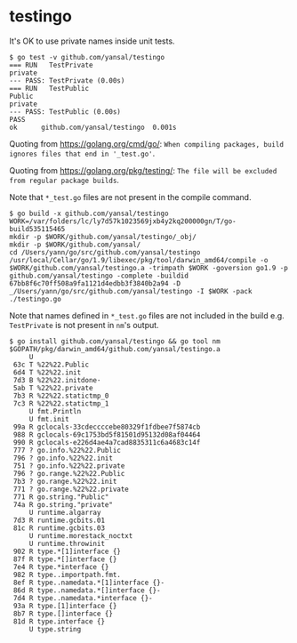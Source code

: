 # testingo

It's OK to use private names inside unit tests.

    $ go test -v github.com/yansal/testingo
    === RUN   TestPrivate
    private
    --- PASS: TestPrivate (0.00s)
    === RUN   TestPublic
    Public
    private
    --- PASS: TestPublic (0.00s)
    PASS
    ok  	github.com/yansal/testingo	0.001s

Quoting from https://golang.org/cmd/go/: `When compiling packages, build ignores files that end in '_test.go'`.

Quoting from https://golang.org/pkg/testing/: `The file will be excluded from regular package builds`.

Note that `*_test.go` files are not present in the compile command.

    $ go build -x github.com/yansal/testingo
    WORK=/var/folders/lc/ly7d57k1023569jxb4y2kq200000gn/T/go-build535115465
    mkdir -p $WORK/github.com/yansal/testingo/_obj/
    mkdir -p $WORK/github.com/yansal/
    cd /Users/yann/go/src/github.com/yansal/testingo
    /usr/local/Cellar/go/1.9/libexec/pkg/tool/darwin_amd64/compile -o $WORK/github.com/yansal/testingo.a -trimpath $WORK -goversion go1.9 -p github.com/yansal/testingo -complete -buildid 67bb8f6c70ff508a9fa1121d4edbb3f3840b2a94 -D _/Users/yann/go/src/github.com/yansal/testingo -I $WORK -pack ./testingo.go

Note that names defined in `*_test.go` files are not included in the build e.g. `TestPrivate` is not present in `nm`'s output.

    $ go install github.com/yansal/testingo && go tool nm $GOPATH/pkg/darwin_amd64/github.com/yansal/testingo.a
         U 
     63c T %22%22.Public
     6d4 T %22%22.init
     7d3 B %22%22.initdone·
     5ab T %22%22.private
     7b3 R %22%22.statictmp_0
     7c3 R %22%22.statictmp_1
         U fmt.Println
         U fmt.init
     99a R gclocals·33cdeccccebe80329f1fdbee7f5874cb
     988 R gclocals·69c1753bd5f81501d95132d08af04464
     990 R gclocals·e226d4ae4a7cad8835311c6a4683c14f
     777 ? go.info.%22%22.Public
     796 ? go.info.%22%22.init
     751 ? go.info.%22%22.private
     796 ? go.range.%22%22.Public
     7b3 ? go.range.%22%22.init
     771 ? go.range.%22%22.private
     771 R go.string."Public"
     74a R go.string."private"
         U runtime.algarray
     7d3 R runtime.gcbits.01
     81c R runtime.gcbits.03
         U runtime.morestack_noctxt
         U runtime.throwinit
     902 R type.*[1]interface {}
     87f R type.*[]interface {}
     7e4 R type.*interface {}
     982 R type..importpath.fmt.
     8ef R type..namedata.*[1]interface {}-
     86d R type..namedata.*[]interface {}-
     7d4 R type..namedata.*interface {}-
     93a R type.[1]interface {}
     8b7 R type.[]interface {}
     81d R type.interface {}
         U type.string



